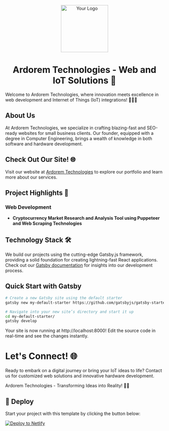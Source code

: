 <p align="center">
  <img src="https://d33wubrfki0l68.cloudfront.net/964193c507940d41efbb2835e1231e0580192c90/cd7a2/ardorem_sun.svg" width="150" height="150" alt="Your Logo">
</p>

<h1 align="center">Ardorem Technologies - Web and IoT Solutions 🚀</h1>

Welcome to Ardorem Technologies, where innovation meets excellence in web development and Internet of Things (IoT) integrations! 👨‍💻🌐

## About Us

At Ardorem Technologies, we specialize in crafting blazing-fast and SEO-ready websites for small business clients. Our founder, equipped with a degree in Computer Engineering, brings a wealth of knowledge in both software and hardware development.

## Check Out Our Site! 🌐
Visit our website at [Ardorem Technologies](https://www.ardorem.tech/) to explore our portfolio and learn more about our services.

## Project Highlights 🌟

### Web Development
- **Cryptocurrency Market Research and Analysis Tool using Puppeteer and Web Scraping Technologies**

## Technology Stack 🛠️

We build our projects using the cutting-edge Gatsby.js framework, providing a solid foundation for creating lightning-fast React applications. Check out our [Gatsby documentation](https://www.gatsbyjs.com/docs/) for insights into our development process.

## Quick Start with Gatsby

```bash
# Create a new Gatsby site using the default starter
gatsby new my-default-starter https://github.com/gatsbyjs/gatsby-starter-default

# Navigate into your new site’s directory and start it up
cd my-default-starter/
gatsby develop
```
Your site is now running at http://localhost:8000! Edit the source code in real-time and see the changes instantly.

# Let's Connect! 🌐
Ready to embark on a digital journey or bring your IoT ideas to life? Contact us for customized web solutions and innovative hardware development.

Ardorem Technologies - Transforming Ideas into Reality! 🚀✨

## 💫 Deploy

Start your project with this template by clicking the button below:

[![Deploy to Netlify](https://www.netlify.com/img/deploy/button.svg)](https://app.netlify.com/start/deploy?repository=https://github.com/gatsbyjs/gatsby-starter-default)
